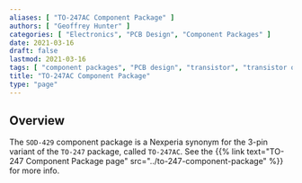 ```yaml
---
aliases: [ "TO-247AC Component Package" ]
authors: [ "Geoffrey Hunter" ]
categories: [ "Electronics", "PCB Design", "Component Packages" ]
date: 2021-03-16
draft: false
lastmod: 2021-03-16
tags: [ "component packages", "PCB design", "transistor", "transistor outline", "TO-247", "TO-247AC", "SOD-429" ]
title: "TO-247AC Component Package"
type: "page"
---
```


## Overview

The `SOD-429` component package is a Nexperia synonym for the 3-pin variant of the `TO-247` package, called `TO-247AC`. See the {{% link text="TO-247 Component Package page" src="../to-247-component-package" %}} for more info.

